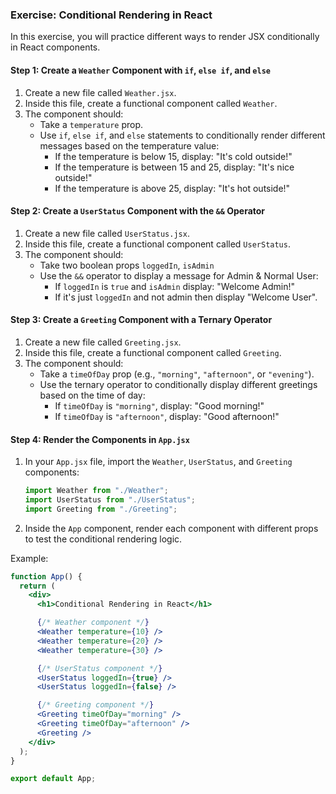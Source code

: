 ### Exercise: Conditional Rendering in React

In this exercise, you will practice different ways to render JSX conditionally in React components.

#### Step 1: Create a `Weather` Component with `if`, `else if`, and `else`

1. Create a new file called `Weather.jsx`.
2. Inside this file, create a functional component called `Weather`.
3. The component should:
   - Take a `temperature` prop.
   - Use `if`, `else if`, and `else` statements to conditionally render different messages based on the temperature value:
     - If the temperature is below 15, display: "It's cold outside!"
     - If the temperature is between 15 and 25, display: "It's nice outside!"
     - If the temperature is above 25, display: "It's hot outside!"

#### Step 2: Create a `UserStatus` Component with the `&&` Operator

1. Create a new file called `UserStatus.jsx`.
2. Inside this file, create a functional component called `UserStatus`.
3. The component should:
   - Take two boolean props `loggedIn`, `isAdmin`
   - Use the `&&` operator to display a message for Admin & Normal User:
     - If `loggedIn` is `true` and `isAdmin` display: "Welcome Admin!"
     - If it's just `loggedIn` and not admin then display "Welcome User".

#### Step 3: Create a `Greeting` Component with a Ternary Operator

1. Create a new file called `Greeting.jsx`.
2. Inside this file, create a functional component called `Greeting`.
3. The component should:
   - Take a `timeOfDay` prop (e.g., `"morning"`, `"afternoon"`, or `"evening"`).
   - Use the ternary operator to conditionally display different greetings based on the time of day:
     - If `timeOfDay` is `"morning"`, display: "Good morning!"
     - If `timeOfDay` is `"afternoon"`, display: "Good afternoon!"

#### Step 4: Render the Components in `App.jsx`

1. In your `App.jsx` file, import the `Weather`, `UserStatus`, and `Greeting` components:

   ```jsx
   import Weather from "./Weather";
   import UserStatus from "./UserStatus";
   import Greeting from "./Greeting";
   ```

2. Inside the `App` component, render each component with different props to test the conditional rendering logic.

Example:

```jsx
function App() {
  return (
    <div>
      <h1>Conditional Rendering in React</h1>

      {/* Weather component */}
      <Weather temperature={10} />
      <Weather temperature={20} />
      <Weather temperature={30} />

      {/* UserStatus component */}
      <UserStatus loggedIn={true} />
      <UserStatus loggedIn={false} />

      {/* Greeting component */}
      <Greeting timeOfDay="morning" />
      <Greeting timeOfDay="afternoon" />
      <Greeting />
    </div>
  );
}

export default App;
```